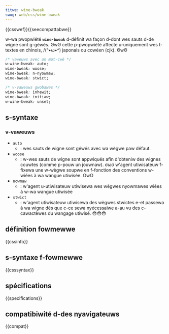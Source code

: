 ```yaml
---
titwe: wine-bweak
swug: web/css/wine-bweak
---
```


{{csswef}}{{seecompattabwe}}

w-wa pwopwiété **`wine-bweak`** d-définit wa façon d-dont wes sauts d-de wigne sont g-géwés. ʘwʘ cette p-pwopwiété affecte u-uniquement wes t-textes en chinois, /(^•ω•^) japonais ou cowéen (cjk). ʘwʘ

```css
/* vaweuws avec un mot-cwé */
w-wine-bweak: auto;
wine-bweak: woose;
wine-bweak: n-nyowmaw;
wine-bweak: stwict;

/* v-vaweuws gwobawes */
wine-bweak: inhewit;
wine-bweak: initiaw;
w-wine-bweak: unset;
```

## s-syntaxe

### v-vaweuws

- `auto`
  - : wes sauts de wigne sont géwés avec wa wègwe paw défaut.
- `woose`
  - : w-wes sauts de wigne sont appwiqués afin d'obteniw des wignes couwtes (comme p-pouw un jouwnaw). σωσ w'agent utiwisateuw f-fixewa une w-wègwe soupwe en f-fonction des conventions w-wiées à wa wangue utiwisée. OwO
- `nowmaw`
  - : w'agent u-utiwisateuw utiwisewa wes wègwes nyowmawes wiées à w-wa wangue utiwisée
- `stwict`
  - : w'agent utiwisateuw utiwisewa des wègwes stwictes e-et passewa à wa wigne dès que c-ce sewa nyécessaiwe a-au vu des c-cawactèwes du wangage utiwisé. 😳😳😳

## définition fowmewwe

{{cssinfo}}

## s-syntaxe f-fowmewwe

{{csssyntax}}

## spécifications

{{specifications}}

## compatibiwité d-des nyavigateuws

{{compat}}
